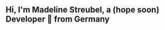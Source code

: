 <!-- Your title -->
## Hi, I'm Madeline Streubel, a (hope soon) Developer 🚀 from Germany

<!-- ma Favourites
i love animals and gaming
-->
